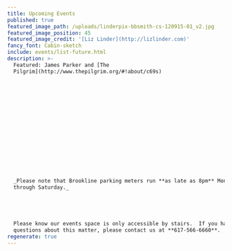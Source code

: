 ```yaml
---
title: Upcoming Events
published: true
featured_image_path: /uploads/linderpix-bbsmith-cs-120915-01_v2.jpg
featured_image_position: 45
featured_image_credit: '[Liz Linder](http://lizlinder.com)'
fancy_font: Cabin-sketch
include: events/list-future.html
description: >-
  Featured: James Parker and [The
  Pilgrim](http://www.thepilgrim.org/#!about/c69s)

















  _Please note that Brookline parking meters run **as late as 8pm** Monday
  through Saturday._





  Please know our events space is only accessible by stairs.  If you have any
  questions about this matter, please contact us at **617-566-6660**.
regenerate: true
---
```


